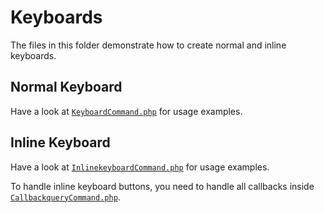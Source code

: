 # Keyboards

The files in this folder demonstrate how to create normal and inline keyboards.

## Normal Keyboard

Have a look at [`KeyboardCommand.php`](KeyboardCommand.php) for usage examples.

## Inline Keyboard

Have a look at [`InlinekeyboardCommand.php`](InlinekeyboardCommand.php) for usage examples.

To handle inline keyboard buttons, you need to handle all callbacks inside [`CallbackqueryCommand.php`](CallbackqueryCommand.php).
